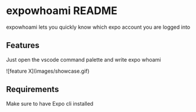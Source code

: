 # expowhoami README

expowhoami lets you quickly know which expo account you are logged into

## Features

Just open the vscode command palette and write expo whoami

\!\[feature X\]\(images/showcase.gif\)

## Requirements

Make sure to have Expo cli installed
